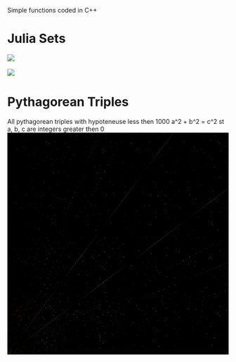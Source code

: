 Simple functions coded in C++
# Julia Sets
![](juliaEDT.gif)

![](julia000.bmp)

# Pythagorean Triples
All pythagorean triples with hypoteneuse less then 1000
  a^2 + b^2 = c^2 st a, b, c are integers greater then 0
![](Pythagorean/black.bmp)

